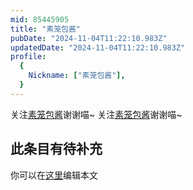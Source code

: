 ```yaml
---
mid: 85445905
title: "素笼包酱"
pubDate: "2024-11-04T11:22:10.983Z"
updatedDate: "2024-11-04T11:22:10.983Z"
profile:
  {
    Nickname: ["素笼包酱"],
  }
---
```


关注[素笼包酱](https://space.bilibili.com/85445905)谢谢喵~ 关注[素笼包酱](https://space.bilibili.com/85445905)谢谢喵~

## 此条目有待补充
你可以在[这里](https://github.com/Yuhanawa/VTuber.ICU-Content/edit/master/v/素笼包酱/index.md)编辑本文
